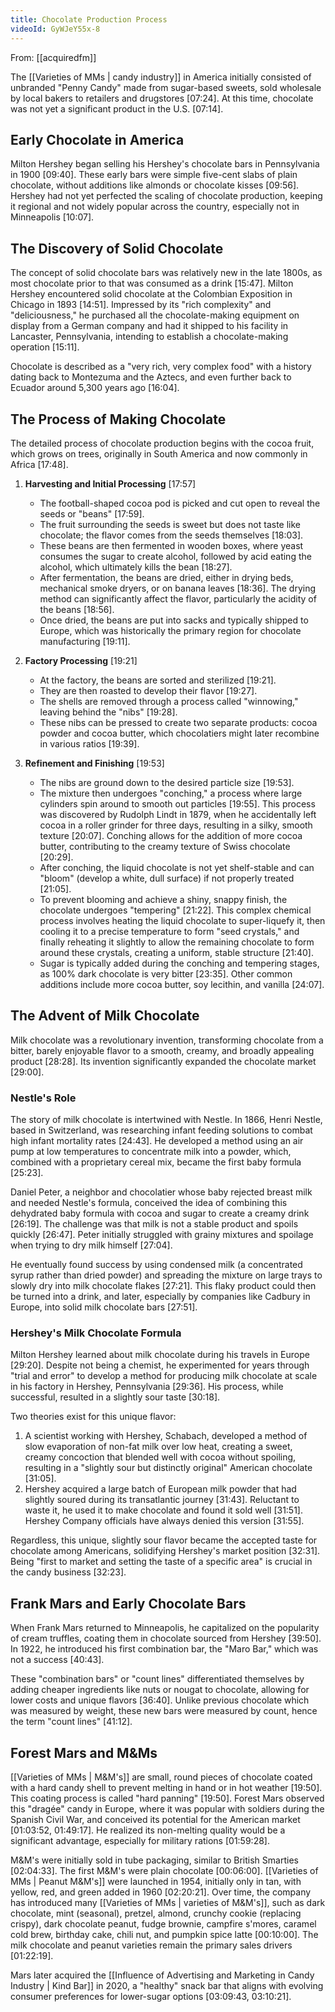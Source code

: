 ```yaml
---
title: Chocolate Production Process
videoId: GyWJeY55x-8
---
```


From: [[acquiredfm]] <br/> 

The [[Varieties of MMs | candy industry]] in America initially consisted of unbranded "Penny Candy" made from sugar-based sweets, sold wholesale by local bakers to retailers and drugstores [07:24]. At this time, chocolate was not yet a significant product in the U.S. [07:14].

## Early Chocolate in America

Milton Hershey began selling his Hershey's chocolate bars in Pennsylvania in 1900 [09:40]. These early bars were simple five-cent slabs of plain chocolate, without additions like almonds or chocolate kisses [09:56]. Hershey had not yet perfected the scaling of chocolate production, keeping it regional and not widely popular across the country, especially not in Minneapolis [10:07].

## The Discovery of Solid Chocolate
The concept of solid chocolate bars was relatively new in the late 1800s, as most chocolate prior to that was consumed as a drink [15:47]. Milton Hershey encountered solid chocolate at the Colombian Exposition in Chicago in 1893 [14:51]. Impressed by its "rich complexity" and "deliciousness," he purchased all the chocolate-making equipment on display from a German company and had it shipped to his facility in Lancaster, Pennsylvania, intending to establish a chocolate-making operation [15:11].

Chocolate is described as a "very rich, very complex food" with a history dating back to Montezuma and the Aztecs, and even further back to Ecuador around 5,300 years ago [16:04].

## The Process of Making Chocolate

The detailed process of chocolate production begins with the cocoa fruit, which grows on trees, originally in South America and now commonly in Africa [17:48].

1.  **Harvesting and Initial Processing** [17:57]
    *   The football-shaped cocoa pod is picked and cut open to reveal the seeds or "beans" [17:59].
    *   The fruit surrounding the seeds is sweet but does not taste like chocolate; the flavor comes from the seeds themselves [18:03].
    *   These beans are then fermented in wooden boxes, where yeast consumes the sugar to create alcohol, followed by acid eating the alcohol, which ultimately kills the bean [18:27].
    *   After fermentation, the beans are dried, either in drying beds, mechanical smoke dryers, or on banana leaves [18:36]. The drying method can significantly affect the flavor, particularly the acidity of the beans [18:56].
    *   Once dried, the beans are put into sacks and typically shipped to Europe, which was historically the primary region for chocolate manufacturing [19:11].

2.  **Factory Processing** [19:21]
    *   At the factory, the beans are sorted and sterilized [19:21].
    *   They are then roasted to develop their flavor [19:27].
    *   The shells are removed through a process called "winnowing," leaving behind the "nibs" [19:28].
    *   These nibs can be pressed to create two separate products: cocoa powder and cocoa butter, which chocolatiers might later recombine in various ratios [19:39].

3.  **Refinement and Finishing** [19:53]
    *   The nibs are ground down to the desired particle size [19:53].
    *   The mixture then undergoes "conching," a process where large cylinders spin around to smooth out particles [19:55]. This process was discovered by Rudolph Lindt in 1879, when he accidentally left cocoa in a roller grinder for three days, resulting in a silky, smooth texture [20:07]. Conching allows for the addition of more cocoa butter, contributing to the creamy texture of Swiss chocolate [20:29].
    *   After conching, the liquid chocolate is not yet shelf-stable and can "bloom" (develop a white, dull surface) if not properly treated [21:05].
    *   To prevent blooming and achieve a shiny, snappy finish, the chocolate undergoes "tempering" [21:22]. This complex chemical process involves heating the liquid chocolate to super-liquefy it, then cooling it to a precise temperature to form "seed crystals," and finally reheating it slightly to allow the remaining chocolate to form around these crystals, creating a uniform, stable structure [21:40].
    *   Sugar is typically added during the conching and tempering stages, as 100% dark chocolate is very bitter [23:35]. Other common additions include more cocoa butter, soy lecithin, and vanilla [24:07].

## The Advent of Milk Chocolate
Milk chocolate was a revolutionary invention, transforming chocolate from a bitter, barely enjoyable flavor to a smooth, creamy, and broadly appealing product [28:28]. Its invention significantly expanded the chocolate market [29:00].

### Nestle's Role
The story of milk chocolate is intertwined with Nestle. In 1866, Henri Nestle, based in Switzerland, was researching infant feeding solutions to combat high infant mortality rates [24:43]. He developed a method using an air pump at low temperatures to concentrate milk into a powder, which, combined with a proprietary cereal mix, became the first baby formula [25:23].

Daniel Peter, a neighbor and chocolatier whose baby rejected breast milk and needed Nestle's formula, conceived the idea of combining this dehydrated baby formula with cocoa and sugar to create a creamy drink [26:19]. The challenge was that milk is not a stable product and spoils quickly [26:47]. Peter initially struggled with grainy mixtures and spoilage when trying to dry milk himself [27:04].

He eventually found success by using condensed milk (a concentrated syrup rather than dried powder) and spreading the mixture on large trays to slowly dry into milk chocolate flakes [27:21]. This flaky product could then be turned into a drink, and later, especially by companies like Cadbury in Europe, into solid milk chocolate bars [27:51].

### Hershey's Milk Chocolate Formula
Milton Hershey learned about milk chocolate during his travels in Europe [29:20]. Despite not being a chemist, he experimented for years through "trial and error" to develop a method for producing milk chocolate at scale in his factory in Hershey, Pennsylvania [29:36]. His process, while successful, resulted in a slightly sour taste [30:18].

Two theories exist for this unique flavor:
1.  A scientist working with Hershey, Schabach, developed a method of slow evaporation of non-fat milk over low heat, creating a sweet, creamy concoction that blended well with cocoa without spoiling, resulting in a "slightly sour but distinctly original" American chocolate [31:05].
2.  Hershey acquired a large batch of European milk powder that had slightly soured during its transatlantic journey [31:43]. Reluctant to waste it, he used it to make chocolate and found it sold well [31:51]. Hershey Company officials have always denied this version [31:55].

Regardless, this unique, slightly sour flavor became the accepted taste for chocolate among Americans, solidifying Hershey's market position [32:31]. Being "first to market and setting the taste of a specific area" is crucial in the candy business [32:23].

## Frank Mars and Early Chocolate Bars
When Frank Mars returned to Minneapolis, he capitalized on the popularity of cream truffles, coating them in chocolate sourced from Hershey [39:50]. In 1922, he introduced his first combination bar, the "Maro Bar," which was not a success [40:43].

These "combination bars" or "count lines" differentiated themselves by adding cheaper ingredients like nuts or nougat to chocolate, allowing for lower costs and unique flavors [36:40]. Unlike previous chocolate which was measured by weight, these new bars were measured by count, hence the term "count lines" [41:12].

## Forest Mars and M&Ms
[[Varieties of MMs | M&M's]] are small, round pieces of chocolate coated with a hard candy shell to prevent melting in hand or in hot weather [19:50]. This coating process is called "hard panning" [19:50]. Forest Mars observed this "dragée" candy in Europe, where it was popular with soldiers during the Spanish Civil War, and conceived its potential for the American market [01:03:52, 01:49:17]. He realized its non-melting quality would be a significant advantage, especially for military rations [01:59:28].

M&M's were initially sold in tube packaging, similar to British Smarties [02:04:33]. The first M&M's were plain chocolate [00:06:00]. [[Varieties of MMs | Peanut M&M's]] were launched in 1954, initially only in tan, with yellow, red, and green added in 1960 [02:20:21]. Over time, the company has introduced many [[Varieties of MMs | varieties of M&M's]], such as dark chocolate, mint (seasonal), pretzel, almond, crunchy cookie (replacing crispy), dark chocolate peanut, fudge brownie, campfire s'mores, caramel cold brew, birthday cake, chili nut, and pumpkin spice latte [00:10:00]. The milk chocolate and peanut varieties remain the primary sales drivers [01:22:19].

Mars later acquired the [[Influence of Advertising and Marketing in Candy Industry | Kind Bar]] in 2020, a "healthy" snack bar that aligns with evolving consumer preferences for lower-sugar options [03:09:43, 03:10:21].